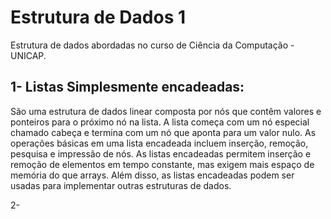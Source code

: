 # Estrutura de Dados 1
Estrutura de dados abordadas no curso de Ciência da Computação - UNICAP.

## 1- Listas Simplesmente encadeadas:
  São uma estrutura de dados linear composta por nós que contêm valores e ponteiros para o próximo nó na lista. A lista começa com um nó especial chamado cabeça e termina com um nó que aponta para um valor nulo. As operações básicas em uma lista encadeada incluem inserção, remoção, pesquisa e impressão de nós. As listas encadeadas permitem inserção e remoção de elementos em tempo constante, mas exigem mais espaço de memória do que arrays. Além disso, as listas encadeadas podem ser usadas para implementar outras estruturas de dados.

2- 
